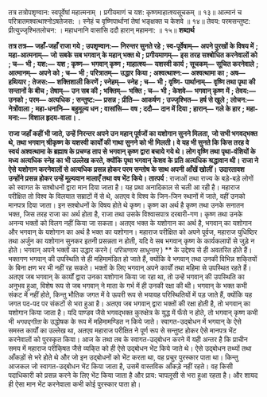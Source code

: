  

तत्र तत्रोपशृण्वान: स्वपूर्वेषां महात्मनाम् । प्रगीयमाणं च यश: कृष्णमाहात्श्यसूचकम् ॥ १३॥ आत्मानं च परित्रातमश्वत्थाश्नोऽषतेजस: । स्नेहं च वृष्णिपार्थानां तेषां भङ्क्षक्त च केशवे ॥ १४॥ तेवय: परमसन्तुष्ट: प्रीत्युज्जृश्भितलोचन: । महाधनानि वासांसि ददौ हारान् महामना: ॥ १५॥ **शब्दार्थ** 

**तत्र तत्र—** **जहाँ-जहाँ राजा गये** **; उपशृण्वान:—** **निरन्तर सुनते रहे** **; स्व-पूर्वेषाम्—** **अपने पुरखों के विषय में** **; महा-आत्मनाम्—** **जो** **सबके सब भगवान् के महान् भक्त थे** **; प्रगीयमाणम्—** **इस तरह सश्बोधित करनेवालों को** **; च—** **भी** **; यश:—** **यश** **; कृष्ण—** **भगवान् कृष्ण** **; माहात्श्य—** **यशस्वी कार्य** **; सूचकम्—** **सूचित करनेवाले** **; आत्मानम्—** **अपने को** **; च—** **भी** **; परित्रातम्—** **उद्धार** **किया** **; अश्वत्थाश्न:—** **अश्वत्थामा का** **; अष—** **हथियार** **; तेजस:—** **शक्तिशाली किरणें** **; स्नेहम्—** **स्नेह** **; च—** **भी** **; वृष्णि-** **पार्थानाम्—** **वृष्णि तथा पृथा की सन्तानों के बीच** **; तेषाम्—** **उन सब की** **; भक्तिम्—** **भक्ति** **; च—** **भी** **; केशवे—** **भगवान् कृष्ण** **में** **; तेवय:—** **उनको** **; परम—** **अत्यधिक** **; सन्तुष्ट:—** **प्रसन्न** **; प्रीति—** **आकर्षण** **; उज्जृश्भित—** **हर्ष से खुले** **; लोचन:—** **नेत्रोंवाला** **;** **महा-धनानि—** **बहुमूल्य धन** **; वासांसि—** **वष** **; ददौ—** **दान में दिया** **; हारान्—** **गले के हार** **; महा-मना:—** **विशाल हृदय-वाला।** **.** 

**राजा जहाँ कहीं भी जाते, उन्हें निरन्तर अपने उन महान् पूर्वजों का यशोगान सुनने मिलता,** **जो सभी भगवद्भक्त थे, तथा भगवान् श्रीकृष्ण के यशस्वी कार्यों की गाथा सुनने को भी** **मिलती। वे यह भी सुनते कि किस तरह वे स्वयं अश्वत्थामा के ब्रह्माष के प्रचण्ड ताप से** **भगवान् कृष्ण द्वारा बचाये गये थे। लोग वृष्णि तथा पृथा-वंशियों के मध्य अत्यधिक स्नेह का** **भी उल्लेख करते, क्योंकि पृथा भगवान् केशव के प्रति अत्यधिक श्रद्धावान थी। राजा ने ऐसे** **यशोगान करनेवालों से अत्यधिक प्रसन्न होकर परम सन्तोष के साथ अपनी आँखें खोलीं।** **उदारतावश उन्होंने प्रसन्न होकर उन्हें मूल्यवान मालाएँ तथा वष भेंट किये।** **तात्पर्य** : राजाओं तथा राज्य के बड़े-बड़े लोगों को स्वागत के सश्बोधनों द्वारा मान दिया जाता है। यह प्रथा अनादिकाल से चली आ रही है। महाराज परीक्षित तो विश्व के विलयात सम्राटों में से थे, अतएव वे विश्व के जिन-जिन स्थानों में जाते, वहीं उनको मानपत्र दिया जाता। इन सश्बोधनों के विषय होते थे कृष्ण। कृष्ण का अर्थ है कृष्ण तथा उनके सनातन भक्त, जिस तरह राजा का अर्थ होता है, राजा तथा उसके विश्वासपात्र दरबारी-गण। कृष्ण तथा उनके अनन्य भक्तों को विलग नहीं किया जा सकता। अतएव भक्त के यशोगान का अर्थ है, भगवान् का यशोगान और भगवान् के यशोगान का अर्थ है भक्त का यशोगान। महाराज परीक्षित को अपने पूर्वज, महाराज युधिष्ठिर तथा अर्जुन का यशोगान सुनकर इतनी प्रसन्नता न होती, यदि वे सब भगवान् कृष्ण के कार्यकलापों से जुड़े न होते। भगवान् अपने भक्तों का उद्धार करने ( *परित्राणाय साधूनाम्* ) ** के उद्देश्य से ही अवतरित होते हैं। भक्तगण भगवान् की उपस्थिति से ही महिमामंडित हो जाते हैं, क्योंकि वे भगवान् तथा उनकी विभिन्न शकि्तयों के बिना क्षण भर भी नहीं रह सकते। भक्तों के लिए भगवान् अपने कार्यों तथा महिमा से उपस्थित रहते हैं। अतएव जब भगवान् के कार्यों द्वारा उनका यशोगान किया जा रहा था, तो उन्हें भगवान् की उपस्थिति का अनुभव हुआ, विशेष रूप से जब भगवान् ने माता के गर्भ में ही उनकी रक्षा की थी। भगवान् के भक्त कभी संकट में नहीं होते, किन्तु भौतिक जगत में वे ऊपरी रूप से भयावह परिस्थितियों में पड़ जाते हैं, क्योंकि यह जगत पद-पद पर संकटों से भरा हुआ है। अतएव जब भगवान् द्वारा भक्तों की रक्षा होती है, तो भगवान् का यशोगान किया जाता है। यदि पाण्डव जैसे भगवद्भक्त कुरुक्षेत्र के युद्ध में फँसे न होते, तो भगवान् कृष्ण कभी भी *भगवद्गीता* के उद्धोषक के रूप में महिमामण्डित न किये जाते। स्वागत-उद्बोधन में भगवान् के ऐसे समस्त कार्यों का उल्लेख था, अतएव महाराज परीक्षित ने पूर्ण रूप से सन्तुष्ट होकर ऐसे मानपत्र भेंट करनेवालों को पुरस्कृत किया। आज के तथा तब के स्वागत-उद्बोधन करने में यही अन्तर है कि प्राचीन समय में महाराज परीकि्षत जैसे व्यकि्त को ही ऐसे उद्बोधन भेंट किये जाते थे। ऐसे उद्बोधन तथ्यों तथा आँकड़ों से भरे होते थे और जो इन उद्बोधनों को भेंट करता था, वह प्रचुर पुरस्कार पाता था। किन्तु आजकल जो स्वागत-उद्बोधन भेंट किया जाता है, उसमें वास्तविक आँकड़े नहीं रहते। वह किसी पदाधिकारी को प्रसन्न करने के लिए भेंट किया जाता है और प्राय: चापलूसी से भरा हुआ रहता है। और शायद ही ऐसा मान भेंट करनेवाला कभी कोई पुरस्कार पाता हो। 